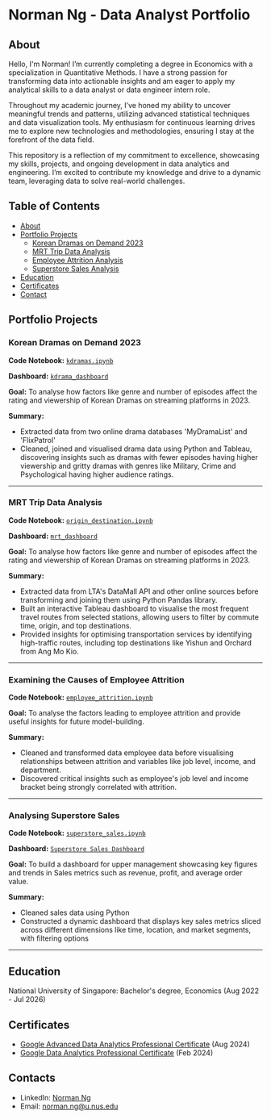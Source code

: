 # Norman Ng - Data Analyst Portfolio
## About
Hello, I'm Norman! I’m currently completing a degree in Economics with a specialization in Quantitative Methods. I have a strong passion for transforming data into actionable insights and am eager to apply my analytical skills to a data analyst or data engineer intern role.

Throughout my academic journey, I’ve honed my ability to uncover meaningful trends and patterns, utilizing advanced statistical techniques and data visualization tools. My enthusiasm for continuous learning drives me to explore new technologies and methodologies, ensuring I stay at the forefront of the data field.

This repository is a reflection of my commitment to excellence, showcasing my skills, projects, and ongoing development in data analytics and engineering. I’m excited to contribute my knowledge and drive to a dynamic team, leveraging data to solve real-world challenges.

## Table of Contents
- [About](https://github.com/nrmnng/Portfolio/blob/main/README.md#about)
- [Portfolio Projects](https://github.com/nrmnng/Portfolio/blob/main/README.md#portfolio-projects)
  - [Korean Dramas on Demand 2023](https://github.com/nrmnng/Portfolio/blob/main/README.md#korean-dramas-on-demand-2023)
  - [MRT Trip Data Analysis](https://github.com/nrmnng/Portfolio/blob/main/README.md#mrt-trip-data-analysis)
  - [Employee Attrition Analysis](https://github.com/nrmnng/Portfolio/blob/main/README.md#examining-the-causes-of-employee-attrition)
  - [Superstore Sales Analysis](https://github.com/nrmnng/Portfolio/blob/main/README.md#analysing-superstore-sales)
- [Education](https://github.com/nrmnng/Portfolio/blob/main/README.md#education)  
- [Certificates](https://github.com/nrmnng/Portfolio/blob/main/README.md#certificates)
- [Contact](https://github.com/nrmnng/Portfolio/blob/main/README.md#contacts)
  
## Portfolio Projects

### Korean Dramas on Demand 2023

**Code Notebook:** [`kdramas.ipynb`](https://github.com/nrmnng/Portfolio/blob/main/projects/kdramas/kdramas.ipynb)

**Dashboard:** [`kdrama_dashboard`](https://public.tableau.com/app/profile/norman.ng4484/viz/UnderratedOverratedKoreanDramas2023/MainFigure#1)

**Goal:** To analyse how factors like genre and number of episodes affect the rating and viewership of Korean Dramas on streaming platforms in 2023.

**Summary:**
- Extracted data from two online drama databases 'MyDramaList' and 'FlixPatrol'
- Cleaned, joined and visualised drama data using Python and Tableau, discovering insights such as dramas with fewer episodes having higher viewership and gritty dramas with genres like Military, Crime and Psychological having higher audience ratings.

---
### MRT Trip Data Analysis

**Code Notebook:** [`origin_destination.ipynb`](https://github.com/nrmnng/Portfolio/blob/main/projects/mrt/origin_destination.ipynb)

**Dashboard:** [`mrt_dashboard`](https://public.tableau.com/app/profile/norman.ng4484/viz/SGMRTTripsMay2024/Outbound)

**Goal:** To analyse how factors like genre and number of episodes affect the rating and viewership of Korean Dramas on streaming platforms in 2023.

**Summary:**
- Extracted data from LTA's DataMall API and other online sources before transforming and joining them using Python Pandas library.
- Built an interactive Tableau dashboard to visualise the most frequent travel routes from selected stations, allowing users to filter by commute time, origin, and top destinations.
- Provided insights for optimising transportation services by identifying high-traffic routes, including top destinations like Yishun and Orchard from Ang Mo Kio.

---
### Examining the Causes of Employee Attrition

**Code Notebook:** [`employee_attrition.ipynb`](https://github.com/nrmnng/Portfolio/blob/main/projects/employee_attrition/employee_attrition.ipynb)

**Goal:** To analyse the factors leading to employee attrition and provide useful insights for future model-building.

**Summary:** 
- Cleaned and transformed data employee data before visualising relationships between attrition and variables like job level, income, and department.
- Discovered critical insights such as employee's job level and income bracket being strongly correlated with attrition.

---
### Analysing Superstore Sales

**Code Notebook:** [`superstore_sales.ipynb`](https://github.com/nrmnng/Portfolio/blob/main/projects/superstore_sales/sales.ipynb)

**Dashboard:** [`Superstore Sales Dashboard`](https://public.tableau.com/app/profile/norman.ng4484/viz/SuperstoreSales_17238031775140/SalesDashboard)

**Goal:** To build a dashboard for upper management showcasing key figures and trends in Sales metrics such as revenue, profit, and average order value.

**Summary:**
- Cleaned sales data using Python
- Constructed a dynamic dashboard that displays key sales metrics sliced across different dimensions like time, location, and market segments, with filtering options

---
## Education
National University of Singapore: 
Bachelor's degree, Economics
(Aug 2022 - Jul 2026)

## Certificates
- [Google Advanced Data Analytics Professional Certificate](https://www.coursera.org/account/accomplishments/professional-cert/5LVHDLEPEE5V) (Aug 2024)
- [Google Data Analytics Professional Certificate](https://www.coursera.org/account/accomplishments/specialization/UTSJHUXORMK6) (Feb 2024)
  
## Contacts
- LinkedIn: [Norman Ng](https://www.linkedin.com/in/norman-ng-kai-meng/)
- Email: norman.ng@u.nus.edu

